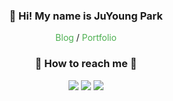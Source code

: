 <div align="center">
<h3> 👋 Hi! My name is JuYoung Park </h3>
<a href="https://mythpoy.tistory.com" style="color: #4CAF50; text-decoration: none;">Blog</a> /
<a href="https://bit.ly/45V9LpS" style="color: #4CAF50; text-decoration: none;">Portfolio</a>
<h3>📱 How to reach me 📱</h3>
<a href="https://www.instagram.com/jyp.on/"><img src="https://img.shields.io/badge/Instagram-E4405F?style=flat-square&logo=Instagram&logoColor=white&link=https://www.instagram.com/jyp.on/"/></a>
<a href="mailto:okmlnsunok@gmail.com"><img src="https://img.shields.io/badge/Gmail-d14836?style=flat-square&logo=Gmail&logoColor=white&link=okmlnsunok@gmail.com"/></a>
<a href="mailto:ju0_park@naver.com"><img src="https://img.shields.io/badge/Naver-339933?style=flat-square&logo=Naver&logoColor=white&link=ju0_park@naver.com"/></a>
</div>
